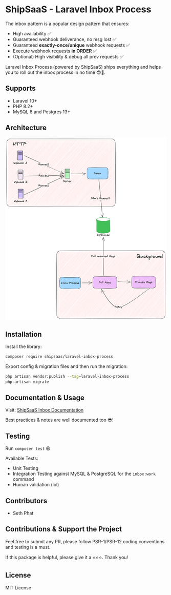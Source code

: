 # ShipSaaS - Laravel Inbox Process

The inbox pattern is a popular design pattern that ensures:

- High availability ✅
- Guaranteed webhook deliverance, no msg lost ✅
- Guaranteed **exactly-once/unique** webhook requests ✅
- Execute webhook requests **in ORDER** ✅
- (Optional) High visibility & debug all prev requests ✅

Laravel Inbox Process (powered by ShipSaaS) ships everything and 
helps you to roll out the inbox process in no time 😎🚀.

## Supports
- Laravel 10+
- PHP 8.2+
- MySQL 8 and Postgres 13+

## Architecture

![ShipSaaS - Laravel Inbox Process](./.github/arch.png)

## Installation

Install the library:

```bash
composer require shipsaas/laravel-inbox-process
```

Export config & migration files and then run the migration:

```bash
php artisan vendor:publish --tag=laravel-inbox-process
php artisan migrate
```

## Documentation & Usage

Visit: [ShipSaaS Inbox Documentation](https://inbox.shipsaas.tech)

Best practices & notes are well documented too 😎!

## Testing

Run `composer test` 😆

Available Tests:

- Unit Testing
- Integration Testing against MySQL & PostgreSQL for the `inbox:work` command
- Human validation (lol)

## Contributors
- Seth Phat

## Contributions & Support the Project

Feel free to submit any PR, please follow PSR-1/PSR-12 coding conventions and testing is a must.

If this package is helpful, please give it a ⭐️⭐️⭐️. Thank you!

## License
MIT License
